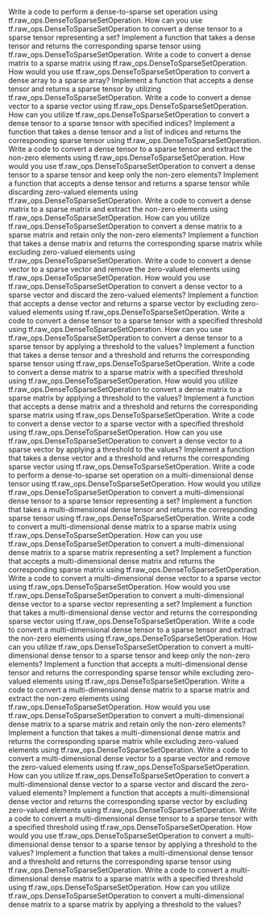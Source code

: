 Write a code to perform a dense-to-sparse set operation using tf.raw_ops.DenseToSparseSetOperation.
How can you use tf.raw_ops.DenseToSparseSetOperation to convert a dense tensor to a sparse tensor representing a set?
Implement a function that takes a dense tensor and returns the corresponding sparse tensor using tf.raw_ops.DenseToSparseSetOperation.
Write a code to convert a dense matrix to a sparse matrix using tf.raw_ops.DenseToSparseSetOperation.
How would you use tf.raw_ops.DenseToSparseSetOperation to convert a dense array to a sparse array?
Implement a function that accepts a dense tensor and returns a sparse tensor by utilizing tf.raw_ops.DenseToSparseSetOperation.
Write a code to convert a dense vector to a sparse vector using tf.raw_ops.DenseToSparseSetOperation.
How can you utilize tf.raw_ops.DenseToSparseSetOperation to convert a dense tensor to a sparse tensor with specified indices?
Implement a function that takes a dense tensor and a list of indices and returns the corresponding sparse tensor using tf.raw_ops.DenseToSparseSetOperation.
Write a code to convert a dense tensor to a sparse tensor and extract the non-zero elements using tf.raw_ops.DenseToSparseSetOperation.
How would you use tf.raw_ops.DenseToSparseSetOperation to convert a dense tensor to a sparse tensor and keep only the non-zero elements?
Implement a function that accepts a dense tensor and returns a sparse tensor while discarding zero-valued elements using tf.raw_ops.DenseToSparseSetOperation.
Write a code to convert a dense matrix to a sparse matrix and extract the non-zero elements using tf.raw_ops.DenseToSparseSetOperation.
How can you utilize tf.raw_ops.DenseToSparseSetOperation to convert a dense matrix to a sparse matrix and retain only the non-zero elements?
Implement a function that takes a dense matrix and returns the corresponding sparse matrix while excluding zero-valued elements using tf.raw_ops.DenseToSparseSetOperation.
Write a code to convert a dense vector to a sparse vector and remove the zero-valued elements using tf.raw_ops.DenseToSparseSetOperation.
How would you use tf.raw_ops.DenseToSparseSetOperation to convert a dense vector to a sparse vector and discard the zero-valued elements?
Implement a function that accepts a dense vector and returns a sparse vector by excluding zero-valued elements using tf.raw_ops.DenseToSparseSetOperation.
Write a code to convert a dense tensor to a sparse tensor with a specified threshold using tf.raw_ops.DenseToSparseSetOperation.
How can you use tf.raw_ops.DenseToSparseSetOperation to convert a dense tensor to a sparse tensor by applying a threshold to the values?
Implement a function that takes a dense tensor and a threshold and returns the corresponding sparse tensor using tf.raw_ops.DenseToSparseSetOperation.
Write a code to convert a dense matrix to a sparse matrix with a specified threshold using tf.raw_ops.DenseToSparseSetOperation.
How would you utilize tf.raw_ops.DenseToSparseSetOperation to convert a dense matrix to a sparse matrix by applying a threshold to the values?
Implement a function that accepts a dense matrix and a threshold and returns the corresponding sparse matrix using tf.raw_ops.DenseToSparseSetOperation.
Write a code to convert a dense vector to a sparse vector with a specified threshold using tf.raw_ops.DenseToSparseSetOperation.
How can you use tf.raw_ops.DenseToSparseSetOperation to convert a dense vector to a sparse vector by applying a threshold to the values?
Implement a function that takes a dense vector and a threshold and returns the corresponding sparse vector using tf.raw_ops.DenseToSparseSetOperation.
Write a code to perform a dense-to-sparse set operation on a multi-dimensional dense tensor using tf.raw_ops.DenseToSparseSetOperation.
How would you utilize tf.raw_ops.DenseToSparseSetOperation to convert a multi-dimensional dense tensor to a sparse tensor representing a set?
Implement a function that takes a multi-dimensional dense tensor and returns the corresponding sparse tensor using tf.raw_ops.DenseToSparseSetOperation.
Write a code to convert a multi-dimensional dense matrix to a sparse matrix using tf.raw_ops.DenseToSparseSetOperation.
How can you use tf.raw_ops.DenseToSparseSetOperation to convert a multi-dimensional dense matrix to a sparse matrix representing a set?
Implement a function that accepts a multi-dimensional dense matrix and returns the corresponding sparse matrix using tf.raw_ops.DenseToSparseSetOperation.
Write a code to convert a multi-dimensional dense vector to a sparse vector using tf.raw_ops.DenseToSparseSetOperation.
How would you use tf.raw_ops.DenseToSparseSetOperation to convert a multi-dimensional dense vector to a sparse vector representing a set?
Implement a function that takes a multi-dimensional dense vector and returns the corresponding sparse vector using tf.raw_ops.DenseToSparseSetOperation.
Write a code to convert a multi-dimensional dense tensor to a sparse tensor and extract the non-zero elements using tf.raw_ops.DenseToSparseSetOperation.
How can you utilize tf.raw_ops.DenseToSparseSetOperation to convert a multi-dimensional dense tensor to a sparse tensor and keep only the non-zero elements?
Implement a function that accepts a multi-dimensional dense tensor and returns the corresponding sparse tensor while excluding zero-valued elements using tf.raw_ops.DenseToSparseSetOperation.
Write a code to convert a multi-dimensional dense matrix to a sparse matrix and extract the non-zero elements using tf.raw_ops.DenseToSparseSetOperation.
How would you use tf.raw_ops.DenseToSparseSetOperation to convert a multi-dimensional dense matrix to a sparse matrix and retain only the non-zero elements?
Implement a function that takes a multi-dimensional dense matrix and returns the corresponding sparse matrix while excluding zero-valued elements using tf.raw_ops.DenseToSparseSetOperation.
Write a code to convert a multi-dimensional dense vector to a sparse vector and remove the zero-valued elements using tf.raw_ops.DenseToSparseSetOperation.
How can you utilize tf.raw_ops.DenseToSparseSetOperation to convert a multi-dimensional dense vector to a sparse vector and discard the zero-valued elements?
Implement a function that accepts a multi-dimensional dense vector and returns the corresponding sparse vector by excluding zero-valued elements using tf.raw_ops.DenseToSparseSetOperation.
Write a code to convert a multi-dimensional dense tensor to a sparse tensor with a specified threshold using tf.raw_ops.DenseToSparseSetOperation.
How would you use tf.raw_ops.DenseToSparseSetOperation to convert a multi-dimensional dense tensor to a sparse tensor by applying a threshold to the values?
Implement a function that takes a multi-dimensional dense tensor and a threshold and returns the corresponding sparse tensor using tf.raw_ops.DenseToSparseSetOperation.
Write a code to convert a multi-dimensional dense matrix to a sparse matrix with a specified threshold using tf.raw_ops.DenseToSparseSetOperation.
How can you utilize tf.raw_ops.DenseToSparseSetOperation to convert a multi-dimensional dense matrix to a sparse matrix by applying a threshold to the values?